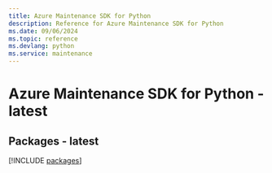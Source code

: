 ```yaml
---
title: Azure Maintenance SDK for Python
description: Reference for Azure Maintenance SDK for Python
ms.date: 09/06/2024
ms.topic: reference
ms.devlang: python
ms.service: maintenance
---
```

# Azure Maintenance SDK for Python - latest
## Packages - latest
[!INCLUDE [packages](maintenance-index.md)]